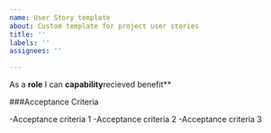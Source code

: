 ```yaml
---
name: User Story template
about: Custom template for project user stories
title: ''
labels: ''
assignees: ''

---
```


As a **role** I can **capability**recieved benefit**


###Acceptance Criteria

-Acceptance criteria 1
-Acceptance criteria 2
-Acceptance criteria 3
